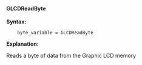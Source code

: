 <div class="section">

<div class="titlepage">

<div>

<div>

#### <span id="glcdreadbyte"></span>GLCDReadByte

</div>

</div>

</div>

<span class="strong">**Syntax:**</span>

``` screen
    byte_variable = GLCDReadByte
```

<span class="strong">**Explanation:**</span>

Reads a byte of data from the Graphic LCD memory

</div>
